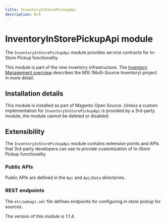 ```yaml
---
title: InventoryInStorePickupApi
description: N/A
---
```


# InventoryInStorePickupApi module

The `InventoryInStorePickupApi` module provides service contracts for In-Store Pickup functionality.

This module is part of the new inventory infrastructure. The
[Inventory Management overview](https://developer.adobe.com/commerce/webapi/rest/inventory/index.html)
describes the MSI (Multi-Source Inventory) project in more detail.

## Installation details

This module is installed as part of Magento Open Source. Unless a custom implementation for `InventoryInStorePickupApi`
is provided by a 3rd-party module, the module cannot be deleted or disabled.

## Extensibility

The `InventoryInStorePickupApi` module contains extension points and APIs that 3rd-party developers
can use to provide customization of In-Store Pickup functionality

### Public APIs

Public APIs are defined in the `Api` and `Api/Data` directories.

### REST endpoints

The `etc/webapi.xml` file defines endpoints for configuring in store pickup for sources.

<InlineAlert slots="text" />
The version of this module is 1.1.4.
